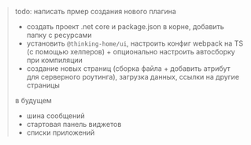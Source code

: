 > todo: написать прмер создания нового плагина
> - создать проект .net core и package.json в корне, добавить папку с ресурсами
> - установить `@thinking-home/ui`, настроить конфиг webpack на TS (с помощью хелперов) + опционально настроить автосборку при компиляции
> - создание новых страниц (сборка файла + добавить атрибут для серверного роутинга), загрузка данных, ссылки на другие страницы
> 
> в будущем
> - шина сообщений
> - стартовая панель виджетов
> - списки приложений

